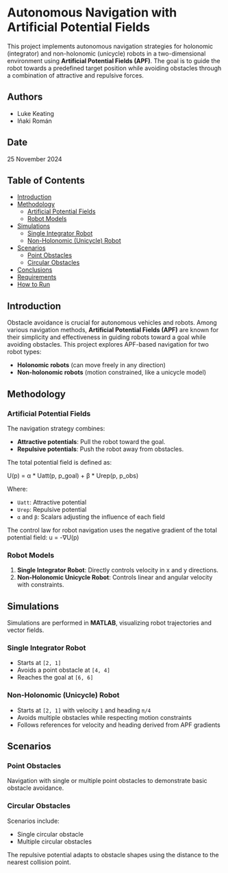 # Autonomous Navigation with Artificial Potential Fields

This project implements autonomous navigation strategies for holonomic (integrator) and non-holonomic (unicycle) robots in a two-dimensional environment using **Artificial Potential Fields (APF)**. The goal is to guide the robot towards a predefined target position while avoiding obstacles through a combination of attractive and repulsive forces.

## Authors
- Luke Keating
- Iñaki Román

## Date
25 November 2024

## Table of Contents
- [Introduction](#introduction)
- [Methodology](#methodology)
  - [Artificial Potential Fields](#artificial-potential-fields)
  - [Robot Models](#robot-models)
- [Simulations](#simulations)
  - [Single Integrator Robot](#single-integrator-robot)
  - [Non-Holonomic (Unicycle) Robot](#non-holonomic-unicycle-robot)
- [Scenarios](#scenarios)
  - [Point Obstacles](#point-obstacles)
  - [Circular Obstacles](#circular-obstacles)
- [Conclusions](#conclusions)
- [Requirements](#requirements)
- [How to Run](#how-to-run)

## Introduction

Obstacle avoidance is crucial for autonomous vehicles and robots. Among various navigation methods, **Artificial Potential Fields (APF)** are known for their simplicity and effectiveness in guiding robots toward a goal while avoiding obstacles. This project explores APF-based navigation for two robot types:

- **Holonomic robots** (can move freely in any direction)
- **Non-holonomic robots** (motion constrained, like a unicycle model)

## Methodology

### Artificial Potential Fields

The navigation strategy combines:
- **Attractive potentials**: Pull the robot toward the goal.
- **Repulsive potentials**: Push the robot away from obstacles.

The total potential field is defined as:

U(p) = α * Uatt(p, p_goal) + β * Urep(p, p_obs)

Where:
- `Uatt`: Attractive potential
- `Urep`: Repulsive potential
- `α` and `β`: Scalars adjusting the influence of each field

The control law for robot navigation uses the negative gradient of the total potential field:
u = -∇U(p)
### Robot Models

1. **Single Integrator Robot**: Directly controls velocity in x and y directions.
2. **Non-Holonomic Unicycle Robot**: Controls linear and angular velocity with constraints.

## Simulations

Simulations are performed in **MATLAB**, visualizing robot trajectories and vector fields.

### Single Integrator Robot
- Starts at `[2, 1]`
- Avoids a point obstacle at `[4, 4]`
- Reaches the goal at `[6, 6]`

### Non-Holonomic (Unicycle) Robot
- Starts at `[2, 1]` with velocity `1` and heading `π/4`
- Avoids multiple obstacles while respecting motion constraints
- Follows references for velocity and heading derived from APF gradients

## Scenarios

### Point Obstacles

Navigation with single or multiple point obstacles to demonstrate basic obstacle avoidance.

### Circular Obstacles

Scenarios include:
- Single circular obstacle
- Multiple circular obstacles

The repulsive potential adapts to obstacle shapes using the distance to the nearest collision point.
